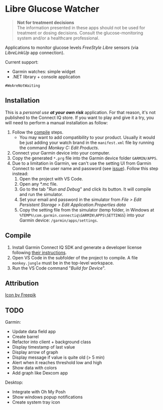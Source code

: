 # Libre Glucose Watcher

> **Not for treatment decisions**  
> The information presented in these apps should not be used for treatment or
> dosing decisions. Consult the glucose-monitoring system and/or a healthcare
> professional.

Applications to monitor glucose levels _FreeStyle Libre_ sensors (via
_LibreLinkUp_ app connection).

Current support:

- Garmin watches: simple widget
- .NET library + console application

`#WeAreNotWaiting`

## Installation

This is a _personal use **at your own risk**_ application. For that reason, it's
not published to the Connect IQ store. If you want to play and give it a try,
you will need to perform a manual installation as follow:

1. Follow the [compile](#compile) steps.
   - You may want to add compatibility to your product. Usually it would be just
     adding your watch brand in the `manifest.xml` file by running the command
     _Monkey C: Edit Products_.
2. Connect your Garmin device into your computer.
3. Copy the generated `*.prg` file into the Garmin device folder `GARMIN/APPS`.
4. Due to a limitation in Garmin, we can't use the setting UI from Garmin
   Connect to set the user name and password (see
   [issue](https://forums.garmin.com/developer/connect-iq/f/discussion/2121/modifying-settings-on-side-loaded-app)).
   Follow this step instead:
   1. Open the project with VS Code.
   2. Open any \*.mc file.
   3. Go to the tab "_Run and Debug_" and click its button. It will compile and
      run the simulator.
   4. Set your email and password in the simulator from _File > Edit Persistent
      Storage > Edit Application.Properties data_
   5. Copy the setting file from the simulator (temp folder, in Windows at
      `%TEMP%\com.garmin.connectiq\GARMIN\APPS\SETTINGS`) into your Garmin
      device: `/garmin/apps/settings`.

## Compile

1. Install Garmin Connect IQ SDK and generate a developer license following
   [their instructions](https://developer.garmin.com/connect-iq/connect-iq-basics/getting-started/).
2. Open VS Code in the subfolder of the project to compile. A file
   `monkey.jungle` must be in the top-level workspace.
3. Run the VS Code command "_Build for Device_".

## Attribution

[Icon by Freepik](https://www.freepik.com/icon/tamagotchi_2946172)

## TODO

Garmin:

- Update data field app
- Create barrel
- Refactor into client + background class
- Display timestamp of last value
- Display arrow of graph
- Display message if value is quite old (> 5 min)
- Alert when it reaches threshold low and high
- Show data with colors
- Add graph like Dexcom app

Desktop:

- Integrate with Oh My Posh
- Show windows popup notifications
- Create system tray icon
